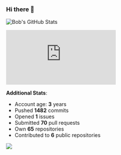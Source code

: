 ### Hi there 👋

![Bob's GitHub Stats](https://github-readme-stats.vercel.app/api?username=Bobthesoftwaredeveloper&show_icons=true&count_private=true&theme=react&hide=stars,prs,issues,contribs)

![Bob's github activity graph](https://d3eqgu1c877dat.cloudfront.net/graph-stats.xml)

**Additional Stats**:
- Account age: **3** years
- Pushed **1482** commits
- Opened **1** issues
- Submitted **70** pull requests
- Own **65** repositories
- Contributed to **6** public repositories

![](https://komarev.com/ghpvc/?username=BobTheSoftwareDeveloper)
